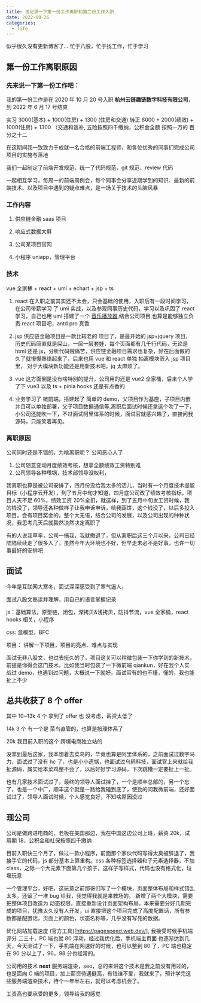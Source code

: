 ```yaml
---
title: 浅记录一下第一份工作离职和第二份工作入职
date: 2022-09-26
categories:
  - life
---
```


似乎很久没有更新博客了...
忙于八股，忙于找工作，忙于学习

## 第一份工作离职原因

### 先来说一下第一份工作吧：

我的第一份工作是在 2020 年 10 月 20 号入职 **杭州云链趣链数字科技有限公司**，到 2022 年 6 月 17 号结束

实习 3000(基本) + 1000(住房) + 1300 (住房和交通)
转正 8000 + 2000(绩效) + 1000(住房) + 1300 （交通和饭补, 五险按照四千缴纳，公积金全额 按照一万的 百分之十二

在这期间我一致致力于成就一名合格的前端工程师，和各位优秀的同事们完成公司项目的实施与落地

我们一起制定了前端开发规范，统一了代码规范，git 规范，review 代码

一起相互学习，每周一的前端周例会，每个同事会分享近期学到的知识、最新的前端技术、以及项目中遇到的疑点难点，是一场关于技术的头脑风暴

### 工作内容

1. 供应链金融 saas 项目

2. 响应式数据大屏

3. 公司某项目官网

4. 小程序 uniapp，管理平台

### 技术

vue 全家桶 + react + umi + echart + jsp + ts

1. react 在入职之前其实还不太会，只会基础的使用，入职后有一段时间学习，在公司带薪学习 了 umi 实战，以及参观同事历史代码，学习以及巩固了 react 学习，自己也用 umi 搭建了一个 [音乐播放器](https://react-music-soupjian.vercel.app),结合公司项目,也算是能够独立负责 react 项目吧，antd pro 真香

2. jsp 供应链金融项目是一款比较老的 项目了，是最开始的 jsp+jquery 项目，历史代码简直就是屎山，一层一层套娃，每个页面都有几千行代码，无论是 html 还是 js，分析代码贼痛苦，供应链金融项目需求也复杂，好在后面做的久了就慢慢熟络起来了，后来也用 vue 和 react 单独 抽离模块嵌入 jsp 项目里， 对于大模块新功能还是用新技术吧，jq 太麻烦了。

3. vue 这方面倒是没有啥特别的提升，公司用的还是 vue2 全家桶，后来个人学了下 vue3 以及 ts + pinia hooks 还是有点香的

4. 业务学习了 微前端，搭建起了 简单的 demo，父项目作为基座，子项目内嵌并且可以单独部署，父子项目数据通信等,离职后面试时候还拿这个吹了一下，小公司还能吹一下，不过面试阿里体系的时候，面试官就感兴趣了，直接问我源码，只能笑着再见。

### 离职原因

公司同时还是不错的，为啥离职呢？ 公司恶心人了

1. 公司随意变动月度绩效考核，想拿全额绩效工资特别难
2. 公司领导各种甩锅，技术部领导没权利，

我离职也算是被公司安排了，四月份没给我太多的活儿，当时有一个月度技术提能目标（小程序云开发），到了五月中旬才知道，四月底公司改了绩效考核指标，项目人天不足 60%，绩效工资 20%全扣，就这样，到了五月中旬发工资时候，我的钱没了，领导还各种做样子让我申诉申诉，给我画饼，这个钱没了，以后多投入项目，会有项目奖金的，整个大无语，结合公司的发展，以及公司出现的种种状况，我思考几天后就毅然决然决定离职了

有的人说我草率，公司一搞我，我就撤退了，但从离职后这三个月以来，公司已经陆陆续续走了很多人了，虽然今年大环境也不好，但早走未必不是好事，也许一切事最好的安排吧

## 面试

今年是互联网大寒冬，面试深深感受到了寒气逼人，

面试八股文熟读并理解，用自己的语言掌握记录

js：基础算法，原型链，闭包，深拷贝&浅拷贝，防抖节流，vue 全家桶，react hooks 相关，小程序

css: 盒模型，BFC

项目： 讲解一下项目，项目的亮点、难点与实现

面试无非八股文，也过去挺久的了，项目这关可以稍微包装一下你学到的新技术，前提是你得会这门技术，比如我当时包装了一下微前端 qiankun，好在我个人实战过 demo，也遇到过问题，大概说一下就好，面试官有的也不懂，懂的，我也能扯上不少

## 总共收获了 8 个 offer

其中 10~13k 4 个 拿到了 offer 也 没考虑，薪资太低了

14k 3 个 有一个是 菜鸟直管的，也算是按理体系了

20k 我目前入职的这个 跨境电商独立站的

没拿到最后这家，我本想着去菜鸟的，毕竟也算是阿里体系的，之前面试过数字马力，面试过了没有 hc 了，也是小小遗憾，也面试过乌鸫科技，面试官上来就给我扯源码，属实给本菜鸡整不会了，以后好好学习源码，下次跳槽一定要扯上一扯。

也有几家技术面试过了，最终的领导人面试挂了，一个是顺丰总部的，另一个忘了，也是一个中厂，顺丰这个就是一路给我磕到底了，使劲的问我微前端，还好面试过了，领导人面试时候，个人感觉良好，不知啥原因没过

## 现公司

公司是做跨进电商的，老板在美国那边，我在中国这边公司上班，薪资 20k，试用期 18，公积金和社保按照四千缴纳

目前入职快三个月了，做过一款小程序，前面那个家伙代码写得太臭被辞退了，我接手它的代码，js 部分基本上算重构。css 各种标签选择器和子元素选择器，不加 class，之际一个大元素下面第几个孩子，这样子写样式，代码也没有格式化，垃圾玩意

一个管理平台，好吧，这玩意之前那哥们写了一个模块，页面整体布局和样式错乱太多，还留了一堆 bug 给我，我觉得我就是来救场的。
新增了两个大模块，需要把整体项目改造为 动态权限，直接重新设计页面架构布局。本来需要分好几期完成的项目，犹豫太久没有人开发，ui 直接把这个项目完成了高度配置话，所有参数都是配置话，页面上的颜色，状态名称等，几乎没有写死的数据。

优化网站加载速度 (官方工具)[https://pagespeed.web.dev/], 我接受时候手机端 评分 二三十，PC 端也就 80 浮动，经过我优化后，手机端主页面 也逐渐达到几天，今天测试了一下，手机端在网速好的时候，也可以整到 80 了，PC 端也稳定在 90 分以上了，96，98 分也经常的。

公司用的技术 **next** 服务端渲染，seo，总的来讲这个技术是我之前没有用过的，也是面向 C 端的项目，加上薪资待遇挺高，有钱谁不爱，我就来了，预计学完这些服务端渲染技术，待个一年半左右，就可以考虑机会了。

工资高也要承受的更多，领导给我的感觉
